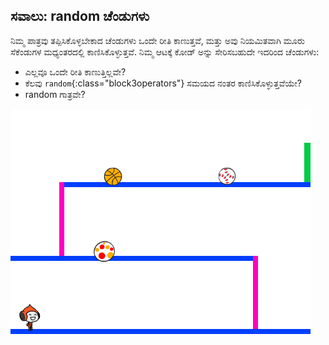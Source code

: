 ## ಸವಾಲು: random ಚೆಂಡುಗಳು

ನಿಮ್ಮ ಪಾತ್ರವು ತಪ್ಪಿಸಿಕೊಳ್ಳಬೇಕಾದ ಚೆಂಡುಗಳು ಒಂದೇ ರೀತಿ ಕಾಣುತ್ತವೆ, ಮತ್ತು ಅವು ನಿಯಮಿತವಾಗಿ ಮೂರು ಸೆಕೆಂಡುಗಳ ಮಧ್ಯಂತರದಲ್ಲಿ ಕಾಣಿಸಿಕೊಳ್ಳುತ್ತವೆ. ನಿಮ್ಮ ಆಟಕ್ಕೆ ಕೋಡ್ ಅನ್ನು ಸೇರಿಸಬಹುದೇ ಇದರಿಂದ ಚೆಂಡುಗಳು:

+ ಎಲ್ಲವೂ ಒಂದೇ ರೀತಿ ಕಾಣುತ್ತಿಲ್ಲವೇ?
+ ಕೆಲವು `random`{:class="block3operators"} ಸಮಯದ ನಂತರ ಕಾಣಿಸಿಕೊಳ್ಳುತ್ತವೆಯೇ?
+ random ಗಾತ್ರವೇ?

![screenshot](images/dodge-ball-random.png)